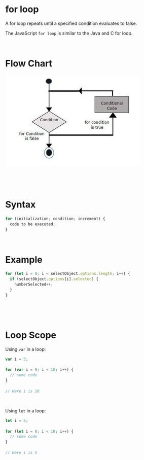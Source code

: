 # for loop

A for loop repeats until a specified condition evaluates to false.

The JavaScript `for loop` is similar to the Java and C for loop.

&nbsp;

# Flow Chart

<img src="../../../assets/for_loop.jpg">

&nbsp;

&nbsp;

# Syntax

```js
for (initialization; condition; increment) {
  code to be executed;
}
```

&nbsp;

# Example

```js
for (let i = 0; i < selectObject.options.length; i++) {
  if (selectObject.options[i].selected) {
    numberSelected++;
  }
}
```

&nbsp;

&nbsp;

# Loop Scope

Using `var` in a loop:

```js
var i = 5;

for (var i = 0; i < 10; i++) {
  // some code
}

// Here i is 10
```

&nbsp;

Using `let` in a loop:

```js
let i = 5;

for (let i = 0; i < 10; i++) {
  // some code
}

// Here i is 5
```

